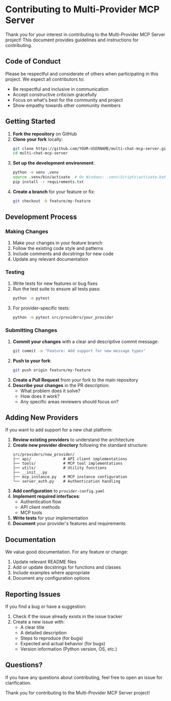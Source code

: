 # Contributing to Multi-Provider MCP Server

Thank you for your interest in contributing to the Multi-Provider MCP Server project! This document provides guidelines and instructions for contributing.

## Code of Conduct

Please be respectful and considerate of others when participating in this project. We expect all contributors to:

- Be respectful and inclusive in communication
- Accept constructive criticism gracefully
- Focus on what's best for the community and project
- Show empathy towards other community members

## Getting Started

1. **Fork the repository** on GitHub
2. **Clone your fork** locally:
   ```bash
   git clone https://github.com/YOUR-USERNAME/multi-chat-mcp-server.git
   cd multi-chat-mcp-server
   ```
3. **Set up the development environment**:
   ```bash
   python -m venv .venv
   source .venv/bin/activate  # On Windows: .venv\Scripts\activate.bat or .venv\Scripts\Activate.ps1
   pip install -r requirements.txt
   ```
4. **Create a branch** for your feature or fix:
   ```bash
   git checkout -b feature/my-feature
   ```

## Development Process

### Making Changes

1. Make your changes in your feature branch
2. Follow the existing code style and patterns
3. Include comments and docstrings for new code
4. Update any relevant documentation

### Testing

1. Write tests for new features or bug fixes
2. Run the test suite to ensure all tests pass:
   ```bash
   python -m pytest
   ```
3. For provider-specific tests:
   ```bash
   python -m pytest src/providers/your_provider
   ```

### Submitting Changes

1. **Commit your changes** with a clear and descriptive commit message:
   ```bash
   git commit -m "Feature: Add support for new message types"
   ```
2. **Push to your fork**:
   ```bash
   git push origin feature/my-feature
   ```
3. **Create a Pull Request** from your fork to the main repository
4. **Describe your changes** in the PR description:
   - What problem does it solve?
   - How does it work?
   - Any specific areas reviewers should focus on?

## Adding New Providers

If you want to add support for a new chat platform:

1. **Review existing providers** to understand the architecture
2. **Create new provider directory** following the standard structure:
   ```
   src/providers/new_provider/
   ├── api/              # API client implementations
   ├── tools/            # MCP tool implementations
   ├── utils/            # Utility functions
   ├── __init__.py
   ├── mcp_instance.py   # MCP instance configuration
   └── server_auth.py    # Authentication handling
   ```
3. **Add configuration** to `provider-config.yaml`
4. **Implement required interfaces**:
   - Authentication flow
   - API client methods
   - MCP tools
5. **Write tests** for your implementation
6. **Document** your provider's features and requirements

## Documentation

We value good documentation. For any feature or change:

1. Update relevant README files
2. Add or update docstrings for functions and classes
3. Include examples where appropriate
4. Document any configuration options

## Reporting Issues

If you find a bug or have a suggestion:

1. Check if the issue already exists in the issue tracker
2. Create a new issue with:
   - A clear title
   - A detailed description
   - Steps to reproduce (for bugs)
   - Expected and actual behavior (for bugs)
   - Version information (Python version, OS, etc.)

## Questions?

If you have any questions about contributing, feel free to open an issue for clarification.

Thank you for contributing to the Multi-Provider MCP Server project! 